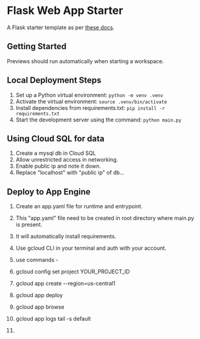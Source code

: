 # Flask Web App Starter

A Flask starter template as per [these docs](https://flask.palletsprojects.com/en/3.0.x/quickstart/#a-minimal-application).

## Getting Started

Previews should run automatically when starting a workspace.

## Local Deployment Steps

1.  Set up a Python virtual environment: `python -m venv .venv`
2.  Activate the virtual environment: `source .venv/bin/activate`
3.  Install dependencies from requirements.txt: `pip install -r requirements.txt`
4. Start the development server using the command: `python main.py`


## Using Cloud SQL for data

1. Create a mysql db in Cloud SQL
2. Allow unrestricted access in networking.
3. Enable public ip and note it down.
4. Replace "localhost" with "public ip" of db...


## Deploy to App Engine

1. Create an app.yaml file for runtime and entrypoint.
2. This "app.yaml" file need to be created in root directory where main.py is present.
3. It will automatically install requirements.
4. Use gcloud CLI in your terminal and auth with your account.
5. use commands -
6. gcloud config set project YOUR_PROJECT_ID
7. gcloud app create --region=us-central1
8. gcloud app deploy
9. gcloud app browse
10. gcloud app logs tail -s default 

11. 
